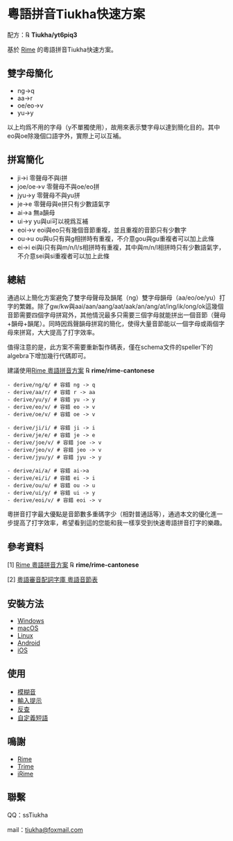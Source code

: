 # 粵語拼音Tiukha快速方案

配方：℞ **Tiukha/yt6piq3**

基於 [Rime](https://rime.im/) 的粵語拼音Tiukha快速方案。

## 雙字母簡化

- ng->q 
- aa->r
- oe/eo->v
- yu->y 

以上均爲不用的字母（y不單獨使用），故用來表示雙字母以達到簡化目的。其中eo與oe除幾個口語字外，實際上可以互補。
  
## 拼寫簡化
- ji->i 零聲母不與i拼
- joe/oe->v 零聲母不與oe/eo拼
- jyu->y 零聲母不與yu拼
- je->e 零聲母與e拼只有少數語氣字
- ai->a 無a韻母
- ui->y yu與ui可以視爲互補
- eoi->v eoi與eo只有幾個音節重複，並且重複的音節只有少數字
- ou->u ou與u只有與g相拼時有重複，不介意gou與gu重複者可以加上此條
- ei->i ei與i只有與m/n/l/s相拼時有重複，其中與m/n/l相拼時只有少數語氣字，不介意sei與si重複者可以加上此條

## 總結
 
通過以上簡化方案避免了雙字母聲母及韻尾（ng）雙字母韻母（aa/eo/oe/yu）打字的繁雜。除了gw/kw與aai/aan/aang/aat/aak/an/ang/at/ing/ik/ong/ok這幾個音節需要四個字母拼寫外，其他情況最多只需要三個字母就能拼出一個音節（聲母+韻母+韻尾）。同時因爲聲韻母拼寫的簡化，使得大量音節能以一個字母或兩個字母來拼寫，大大提高了打字效率。

值得注意的是，此方案不需要重新製作碼表，僅在schema文件的speller下的algebra下增加幾行代碼即可。

建議使用[Rime 粵語拼音方案](https://github.com/rime/rime-cantonese) ℞ **rime/rime-cantonese**

```dotnetcli
- derive/ng/q/ # 容錯 ng -> q
- derive/aa/r/ # 容錯 r -> aa
- derive/yu/y/ # 容錯 yu -> y
- derive/eo/v/ # 容錯 eo -> v
- derive/oe/v/ # 容錯 oe -> v

- derive/ji/i/ # 容錯 ji -> i
- derive/je/e/ # 容錯 je -> e
- derive/joe/v/ # 容錯 joe -> v
- derive/jeo/v/ # 容錯 jeo -> v
- derive/jyu/y/ # 容錯 jyu -> y

- derive/ai/a/ # 容錯 ai->a
- derive/ei/i/ # 容錯 ei -> i
- derive/ou/u/ # 容錯 ou -> u
- derive/ui/y/ # 容錯 ui -> y
- derive/eoi/v/ # 容錯 eoi -> v
```

粵拼音打字最大優點是音節數多重碼字少（相對普通話等），通過本文的優化進一步提高了打字效率，希望看到這的您能和我一樣享受到快速粵語拼音打字的樂趣。

## 參考資料

[1] [Rime 粵語拼音方案](https://github.com/rime/rime-cantonese) ℞ **rime/rime-cantonese**

[2] [粵語審音配詞字庫 粵語音節表](https://humanum.arts.cuhk.edu.hk/Lexis/lexi-can/)


## 安裝方法

- [Windows](https://ngli.github.io/安装方法/Windows.html)
- [macOS](https://ngli.github.io/安装方法/macOS.html)
- [Linux](https://ngli.github.io/安装方法/Linux.html)
- [Android](https://ngli.github.io/安装方法/Android.html)
- [iOS](https://ngli.github.io/安装方法/iOS.html)

## 使用

- [模糊音](https://ngli.github.io/使用/模糊音.html)
- [輸入提示](https://ngli.github.io/使用/输入提示.html)
- [反查](https://ngli.github.io/使用/反查.html)
- [自定義短語](https://ngli.github.io/使用/自定义短语.html)

## 鳴謝

- [Rime](https://rime.im/)
- [Trime](https://github.com/osfans/trime)
- [iRime](https://github.com/jimmy54/iRime)

## 聯繫

QQ：ssTiukha

mail：tiukha@foxmail.com
